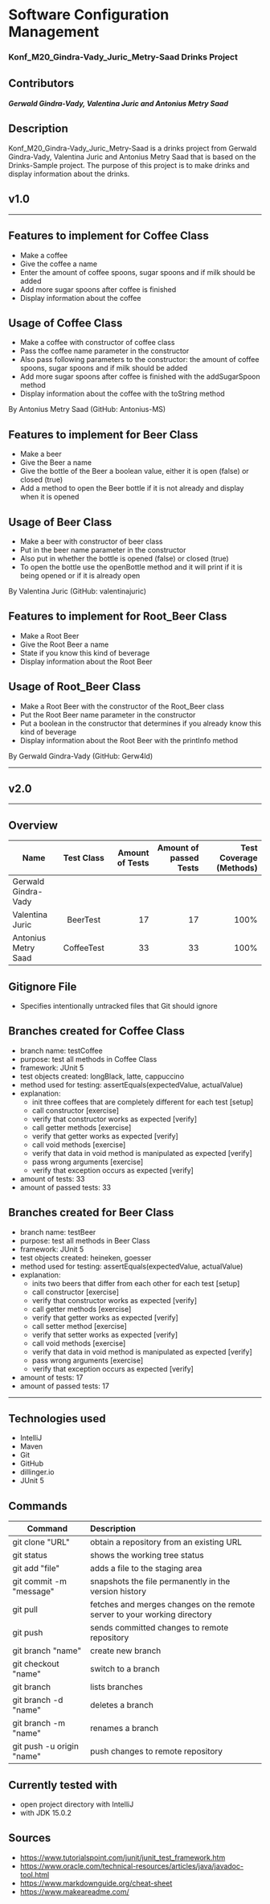 # Software Configuration Management #
### Konf_M20_Gindra-Vady_Juric_Metry-Saad Drinks Project ###
## Contributors ##
##### Gerwald Gindra-Vady, Valentina Juric and Antonius Metry Saad #####

## Description ##
Konf_M20_Gindra-Vady_Juric_Metry-Saad is a drinks project from Gerwald Gindra-Vady, Valentina Juric and Antonius Metry Saad that is based on the Drinks-Sample project. The purpose of this project is to make drinks and display information about the drinks.


## v1.0

---

## Features to implement for Coffee Class ##

- Make a coffee
- Give the coffee a name
- Enter the amount of coffee spoons, sugar spoons and if milk should be added
- Add more sugar spoons after coffee is finished
- Display information about the coffee

## Usage of Coffee Class ##
- Make a coffee with constructor of coffee class
- Pass the coffee name parameter in the constructor
- Also pass following parameters to the constructor: the amount of coffee spoons, sugar spoons and if milk should be added
- Add more sugar spoons after coffee is finished with the addSugarSpoon method
- Display information about the coffee with the toString method

By Antonius Metry Saad (GitHub: Antonius-MS)

## Features to implement for Beer Class ##

- Make a beer
- Give the Beer a name
- Give the bottle of the Beer a boolean value, either it is open (false) or closed (true)
- Add a method to open the Beer bottle if it is not already and display when it is opened

## Usage of Beer Class ##
- Make a beer with constructor of beer class
- Put in the beer name parameter in the constructor
- Also put in whether the bottle is opened (false) or closed (true)
- To open the bottle use the openBottle method and it will print if it is being opened or if it is already open

By Valentina Juric (GitHub: valentinajuric)

## Features to implement for Root_Beer Class ##

- Make a Root Beer
- Give the Root Beer a name
- State if you know this kind of beverage
- Display information about the Root Beer

## Usage of Root_Beer Class ##

- Make a Root Beer with the constructor of the Root_Beer class
- Put the Root Beer name parameter in the constructor
- Put a boolean in the constructor that determines if you already know this kind of beverage
- Display information about the Root Beer with the printInfo method

By Gerwald Gindra-Vady (GitHub: Gerw4ld)

---

## v2.0
---

## Overview

| Name                  | Test Class    | Amount of Tests | Amount of passed Tests | Test Coverage (Methods) |
| --------------------- |:-------------:| ---------------:| ----------------------:|------------------------:|
| Gerwald Gindra-Vady   |               |                 |                        |                         |
| Valentina Juric       | BeerTest      |  17             | 17                     |  100%                   |
| Antonius Metry Saad   | CoffeeTest    |  33             | 33                     |  100%                   |

## Gitignore File
- Specifies intentionally untracked files that Git should ignore

## Branches created for Coffee Class ##

- branch name: testCoffee
- purpose: test all methods in Coffee Class
- framework: JUnit 5
- test objects created: longBlack, latte, cappuccino
- method used for testing: assertEquals(expectedValue, actualValue) 
- explanation: 
  - init three coffees that are completely different for each test [setup]
  - call constructor [exercise]
  - verify that constructor works as expected [verify]
  - call getter methods [exercise]
  - verify that getter works as expected [verify]
  - call void methods [exercise]
  - verify that data in void method is manipulated as expected [verify]
  - pass wrong arguments [exercise]
  - verify that exception occurs as expected [verify]
- amount of tests: 33
- amount of passed tests: 33

## Branches created for Beer Class ##

- branch name: testBeer
- purpose: test all methods in Beer Class
- framework: JUnit 5
- test objects created: heineken, goesser
- method used for testing: assertEquals(expectedValue, actualValue)
- explanation:
  - inits two beers that differ from each other for each test [setup]
  - call constructor [exercise]
  - verify that constructor works as expected [verify]
  - call getter methods [exercise]
  - verify that getter works as expected [verify]
  - call setter method [exercise]
  - verify that setter works as expected [verify]
  - call void methods [exercise]
  - verify that data in void method is manipulated as expected [verify]
  - pass wrong arguments [exercise]
  - verify that exception occurs as expected [verify]
- amount of tests: 17
- amount of passed tests: 17







---

## Technologies used ##
- IntelliJ
- Maven
- Git
- GitHub
- dillinger.io
- JUnit 5

## Commands ##

| Command                   | Description        | 
|---------------------------|:-------------------| 
| git clone "URL"           | obtain a repository from an existing URL |
| git status                | shows the working tree status  |
| git add "file"            | adds a file to the staging area  |
| git commit -m "message"   | snapshots the file permanently in the version history  |
| git pull                  | fetches and merges changes on the remote server to your working directory |
| git push                  | sends committed changes to remote repository  |
| git branch "name"         | create new branch  |
| git checkout "name"       | switch to a branch |
| git branch                | lists branches     |
| git branch -d "name"      | deletes a branch   |
| git branch -m "name"      | renames a branch   |
| git push -u origin "name" | push changes to remote repository |



## Currently tested with ##

- open project directory with IntelliJ
- with JDK 15.0.2

## Sources ##
- https://www.tutorialspoint.com/junit/junit_test_framework.htm
- https://www.oracle.com/technical-resources/articles/java/javadoc-tool.html
- https://www.markdownguide.org/cheat-sheet
- https://www.makeareadme.com/
